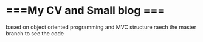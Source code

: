 # ===My CV and Small blog ===
based on object oriented programming and MVC structure 
raech the master branch to see the code 
